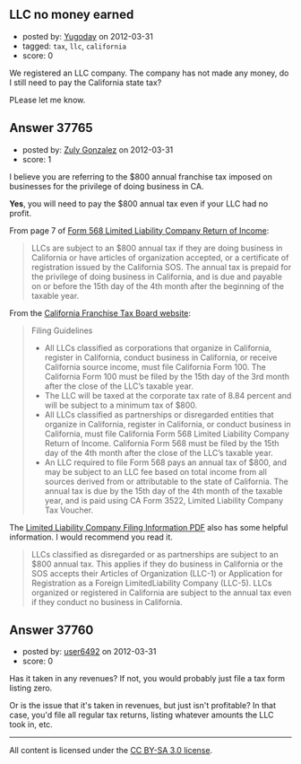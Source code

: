 ## LLC no money earned

- posted by: [Yugoday](https://stackexchange.com/users/-1/17261-yugoday) on 2012-03-31
- tagged: `tax`, `llc`, `california`
- score: 0

We registered an LLC company. The company has not made any money, do I still need to pay the California state tax?

PLease let me know.


## Answer 37765

- posted by: [Zuly Gonzalez](https://stackexchange.com/users/-1/2692-zuly-gonzalez) on 2012-03-31
- score: 1

<p>I believe you are referring to the $800 annual franchise tax imposed on businesses for the privilege of doing business in CA.</p>

<p><strong>Yes</strong>, you will need to pay the $800 annual tax even if your LLC had no profit.</p>

<p>From page 7 of <a href="https://www.ftb.ca.gov/forms/2011/11_568bk.pdf" rel="nofollow">Form 568 Limited Liability Company Return of Income</a>:</p>

<blockquote>
  <p>LLCs are subject to an $800 annual tax if they are doing business in California or have articles of organization accepted, or a certificate of registration issued by the California SOS. The annual tax is prepaid for the privilege of doing business in California, and is due and payable on or before the 15th day of the 4th month after the beginning of the taxable year.</p>
</blockquote>

<p>From the <a href="https://www.ftb.ca.gov/businesses/bus_structures/LLcompany.shtml" rel="nofollow">California Franchise Tax Board website</a>:</p>

<blockquote>
  <p>Filing Guidelines</p>
  
  <ul>
  <li>All LLCs classified as corporations that organize in California, register in California, conduct business in California, or receive California source income, must file California Form 100. The California Form 100 must be filed by the 15th day of the 3rd month after the close of the LLC’s taxable year.</li>
  <li>The LLC will be taxed at the corporate tax rate of 8.84 percent and will be subject to a minimum tax of $800.</li>
  <li>All LLCs classified as partnerships or disregarded entities that organize in California, register in California, or conduct business in California, must file California Form 568 Limited Liability Company Return of Income. California Form 568 must be filed by the 15th day of the 4th month after the close of the LLC’s taxable year.</li>
  <li>An LLC required to file Form 568 pays an annual tax of $800, and may be subject to an LLC fee based on total income from all sources derived from or attributable to the state of California. The annual tax is due by the 15th day of the 4th month of the taxable year, and is paid using CA Form 3522, Limited Liability Company Tax Voucher. </li>
  </ul>
</blockquote>

<p>The <a href="https://www.ftb.ca.gov/forms/misc/3556.pdf" rel="nofollow">Limited Liability Company Filing Information PDF</a> also has some helpful information. I would recommend you read it. </p>

<blockquote>
  <p>LLCs classified as disregarded or as partnerships are subject to an $800 annual tax. This applies if they do business in California or the SOS accepts their Articles of Organization (LLC-1) or Application for Registration as a Foreign LimitedLiability Company (LLC-5). LLCs organized or registered in California are subject to the annual tax even if they conduct no business in California.</p>
</blockquote>



## Answer 37760

- posted by: [user6492](https://stackexchange.com/users/-1/6492-user6492) on 2012-03-31
- score: 0

Has it taken in any revenues?  If not, you would probably just file a tax form listing zero.

Or is the issue that it's taken in revenues, but just isn't profitable?  In that case, you'd file all regular tax returns, listing whatever amounts the LLC took in, etc.



---

All content is licensed under the [CC BY-SA 3.0 license](https://creativecommons.org/licenses/by-sa/3.0/).
